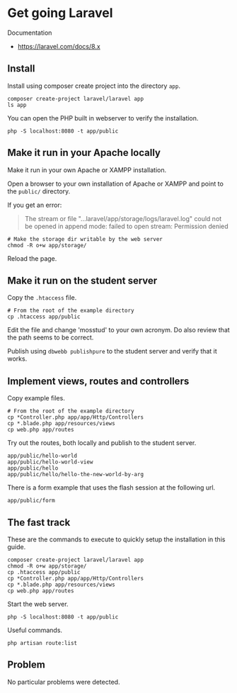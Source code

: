 Get going Laravel
====================

Documentation

* https://laravel.com/docs/8.x



Install
-----------------------

Install using composer create project into the directory `app`.

```
composer create-project laravel/laravel app
ls app
```

You can open the PHP built in webserver to verify the installation.

```
php -S localhost:8080 -t app/public
```



Make it run in your Apache locally
-----------------------

Make it run in your own Apache or XAMPP installation.

Open a browser to your own installation of Apache or XAMPP and point to the `public/` directory.

If you get an error:

> The stream or file "...laravel/app/storage/logs/laravel.log" could not be opened in append mode: failed to open stream: Permission denied

```
# Make the storage dir writable by the web server
chmod -R o+w app/storage/
```

Reload the page.



Make it run on the student server
-----------------------

Copy the `.htaccess` file.

```
# From the root of the example directory
cp .htaccess app/public
```

Edit the file and change 'mosstud' to your own acronym. Do also review that the path seems to be correct.

Publish using `dbwebb publishpure` to the student server and verify that it works.



Implement views, routes and controllers
-----------------------

Copy example files.

```
# From the root of the example directory
cp *Controller.php app/app/Http/Controllers
cp *.blade.php app/resources/views
cp web.php app/routes
```

<!--
Unclear if this is needed.

Always clear the cache when updating your routes.

```
cd app
php artisan route:cache
```
-->

Try out the routes, both locally and publish to the student server.

```
app/public/hello-world
app/public/hello-world-view
app/public/hello
app/public/hello/hello-the-new-world-by-arg
```

There is a form example that uses the flash session at the following url.

```
app/public/form
```



The fast track
-----------------------

These are the commands to execute to quickly setup the installation in this guide.

```
composer create-project laravel/laravel app
chmod -R o+w app/storage/
cp .htaccess app/public
cp *Controller.php app/app/Http/Controllers
cp *.blade.php app/resources/views
cp web.php app/routes
```

Start the web server.

```
php -S localhost:8080 -t app/public
```

Useful commands.

```
php artisan route:list
```



Problem
-----------------------

No particular problems were detected.
